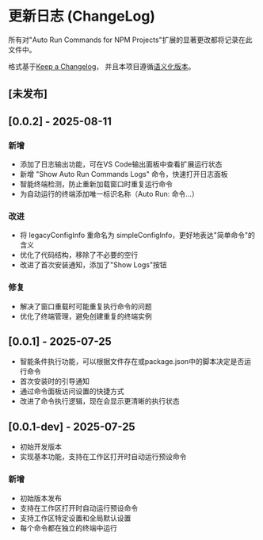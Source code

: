 # 更新日志 (ChangeLog)

所有对"Auto Run Commands for NPM Projects"扩展的显著更改都将记录在此文件中。

格式基于[Keep a Changelog](https://keepachangelog.com/zh-CN/1.0.0/)，
并且本项目遵循[语义化版本](https://semver.org/lang/zh-CN/)。

## [未发布]

## [0.0.2] - 2025-08-11

### 新增
- 添加了日志输出功能，可在VS Code输出面板中查看扩展运行状态
- 新增 "Show Auto Run Commands Logs" 命令，快速打开日志面板
- 智能终端检测，防止重新加载窗口时重复运行命令
- 为自动运行的终端添加唯一标识名称（Auto Run: 命令...）

### 改进
- 将 legacyConfigInfo 重命名为 simpleConfigInfo，更好地表达"简单命令"的含义
- 优化了代码结构，移除了不必要的空行
- 改进了首次安装通知，添加了"Show Logs"按钮

### 修复
- 解决了窗口重载时可能重复执行命令的问题
- 优化了终端管理，避免创建重复的终端实例

## [0.0.1] - 2025-07-25
- 智能条件执行功能，可以根据文件存在或package.json中的脚本决定是否运行命令
- 首次安装时的引导通知
- 通过命令面板访问设置的快捷方式
- 改进了命令执行逻辑，现在会显示更清晰的执行状态

## [0.0.1-dev] - 2025-07-25
- 初始开发版本
- 实现基本功能，支持在工作区打开时自动运行预设命令

### 新增
- 初始版本发布
- 支持在工作区打开时自动运行预设命令
- 支持工作区特定设置和全局默认设置
- 每个命令都在独立的终端中运行
